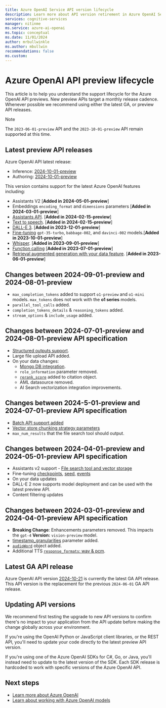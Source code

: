 ```yaml
---
title: Azure OpenAI Service API version lifecycle
description: Learn more about API version retirement in Azure OpenAI Services.
services: cognitive-services
manager: nitinme
ms.service: azure-ai-openai
ms.topic: conceptual 
ms.date: 11/01/2024
author: mrbullwinkle
ms.author: mbullwin
recommendations: false
ms.custom:
---
```


# Azure OpenAI API preview lifecycle

This article is to help you understand the support lifecycle for the Azure OpenAI API previews. New preview APIs target a monthly release cadence. Whenever possible we recommend using either the latest GA, or preview API releases.

> [!NOTE]
> The `2023-06-01-preview` API and the `2023-10-01-preview` API remain supported at this time.

## Latest preview API releases

Azure OpenAI API latest release:

- Inference: [2024-10-01-preview](https://github.com/Azure/azure-rest-api-specs/blob/main/specification/cognitiveservices/data-plane/AzureOpenAI/inference/preview/2024-10-01-preview/inference.json)
- Authoring: [2024-10-01-preview](https://github.com/Azure/azure-rest-api-specs/blob/main/specification/cognitiveservices/data-plane/AzureOpenAI/authoring/preview/2024-10-01-preview/azureopenai.json)

This version contains support for the latest Azure OpenAI features including:

- Assistants V2 [**Added in 2024-05-01-preview**]
- Embeddings `encoding_format` and `dimensions` parameters [**Added in 2024-03-01-preview**]
- [Assistants API](./assistants-reference.md). [**Added in 2024-02-15-preview**]
- [Text to speech](./text-to-speech-quickstart.md). [**Added in 2024-02-15-preview**]
- [DALL-E 3](./dall-e-quickstart.md). [**Added in 2023-12-01-preview**]
- [Fine-tuning](./how-to/fine-tuning.md) `gpt-35-turbo`, `babbage-002`, and `davinci-002` models.[**Added in 2023-10-01-preview**]
- [Whisper](./whisper-quickstart.md). [**Added in 2023-09-01-preview**]
- [Function calling](./how-to/function-calling.md)  [**Added in 2023-07-01-preview**]
- [Retrieval augmented generation with your data feature](./use-your-data-quickstart.md).  [**Added in 2023-06-01-preview**]

## Changes between 2024-09-01-preview and 2024-08-01-preview

- `max_completion_tokens` added to support `o1-preview` and `o1-mini` models. `max_tokens` does not work with the **o1 series** models.
- `parallel_tool_calls` added.
- `completion_tokens_details` & `reasoning_tokens` added.
- `stream_options` & `include_usage` added.

## Changes between 2024-07-01-preview and 2024-08-01-preview API specification

- [Structured outputs support](./how-to/structured-outputs.md).
- Large file upload API added.
- On your data changes:
    * [Mongo DB integration](./reference-preview.md#example-7).
    * `role_information` parameter removed.
    *  [`rerank_score`](https://github.com/Azure/azure-rest-api-specs/blob/2b700e5e84d4a95880d373e6a4bce5d16882e4b5/specification/cognitiveservices/data-plane/AzureOpenAI/inference/preview/2024-08-01-preview/inference.json#L5532) added to citation object.
    * AML datasource removed.
    * AI Search vectorization integration improvements.

## Changes between 2024-5-01-preview and 2024-07-01-preview API specification

- [Batch API support added](./how-to/batch.md)
- [Vector store chunking strategy parameters](/azure/ai-services/openai/reference-preview?#request-body-17)
- `max_num_results` that the file search tool should output.

## Changes between 2024-04-01-preview and 2024-05-01-preview API specification

- Assistants v2 support - [File search tool and vector storage](https://go.microsoft.com/fwlink/?linkid=2272425)
- Fine-tuning [checkpoints](https://github.com/Azure/azure-rest-api-specs/blob/9583ed6c26ce1f10bbea92346e28a46394a784b4/specification/cognitiveservices/data-plane/AzureOpenAI/authoring/preview/2024-05-01-preview/azureopenai.json#L586), [seed](https://github.com/Azure/azure-rest-api-specs/blob/9583ed6c26ce1f10bbea92346e28a46394a784b4/specification/cognitiveservices/data-plane/AzureOpenAI/authoring/preview/2024-05-01-preview/azureopenai.json#L1574), [events](https://github.com/Azure/azure-rest-api-specs/blob/9583ed6c26ce1f10bbea92346e28a46394a784b4/specification/cognitiveservices/data-plane/AzureOpenAI/authoring/preview/2024-05-01-preview/azureopenai.json#L529)
- On your data updates
- DALL-E 2 now supports model deployment and can be used with the latest preview API.
- Content filtering updates

## Changes between 2024-03-01-preview and 2024-04-01-preview API specification

- **Breaking Change**: Enhancements parameters removed. This impacts the `gpt-4` **Version:** `vision-preview` model.
- [timestamp_granularities](https://github.com/Azure/azure-rest-api-specs/blob/fbc90d63f236986f7eddfffe3dca6d9d734da0b2/specification/cognitiveservices/data-plane/AzureOpenAI/inference/preview/2024-04-01-preview/inference.json#L5217) parameter added.
- [`audioWord`](https://github.com/Azure/azure-rest-api-specs/blob/fbc90d63f236986f7eddfffe3dca6d9d734da0b2/specification/cognitiveservices/data-plane/AzureOpenAI/inference/preview/2024-04-01-preview/inference.json#L5286) object added.
- Additional TTS [`response_formats`: wav & pcm](https://github.com/Azure/azure-rest-api-specs/blob/fbc90d63f236986f7eddfffe3dca6d9d734da0b2/specification/cognitiveservices/data-plane/AzureOpenAI/inference/preview/2024-04-01-preview/inference.json#L5333).

## Latest GA API release

Azure OpenAI API version [2024-10-21](./reference.md) is currently the latest GA API release. This API version is the replacement for the previous `2024-06-01` GA API release.

## Updating API versions

We recommend first testing the upgrade to new API versions to confirm there's no impact to your application from the API update before making the change globally across your environment.

If you're using the OpenAI Python or JavaScript client libraries, or the REST API, you'll need to update your code directly to the latest preview API version.

If you're using one of the Azure OpenAI SDKs for C#, Go, or Java, you'll instead need to update to the latest version of the SDK. Each SDK release is hardcoded to work with specific versions of the Azure OpenAI API.

## Next steps

- [Learn more about Azure OpenAI](overview.md)
- [Learn about working with Azure OpenAI models](./how-to/working-with-models.md)
